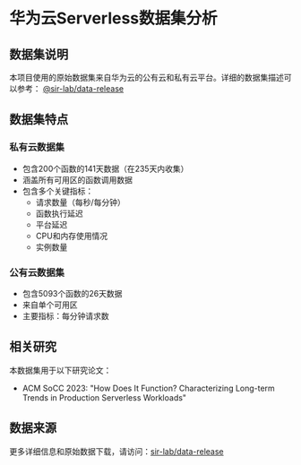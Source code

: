 # 华为云Serverless数据集分析

## 数据集说明

本项目使用的原始数据集来自华为云的公有云和私有云平台。详细的数据集描述可以参考：
[@sir-lab/data-release](https://github.com/sir-lab/data-release/blob/main/README_data_release_2023.md)

## 数据集特点

### 私有云数据集
- 包含200个函数的141天数据（在235天内收集）
- 涵盖所有可用区的函数调用数据
- 包含多个关键指标：
  - 请求数量（每秒/每分钟）
  - 函数执行延迟
  - 平台延迟
  - CPU和内存使用情况
  - 实例数量

### 公有云数据集
- 包含5093个函数的26天数据
- 来自单个可用区
- 主要指标：每分钟请求数

## 相关研究

本数据集用于以下研究论文：
- ACM SoCC 2023: "How Does It Function? Characterizing Long-term Trends in Production Serverless Workloads"

## 数据来源

更多详细信息和原始数据下载，请访问：[sir-lab/data-release](https://github.com/sir-lab/data-release/blob/main/README_data_release_2023.md)
<!--
**dmwyd/dmwyd** is a ✨ _special_ ✨ repository because its `README.md` (this file) appears on your GitHub profile.

Here are some ideas to get you started:

- 🔭 I’m currently working on ...
- 🌱 I’m currently learning ...
- 👯 I’m looking to collaborate on ...
- 🤔 I’m looking for help with ...
- 💬 Ask me about ...
- 📫 How to reach me: ...
- 😄 Pronouns: ...
- ⚡ Fun fact: ...
-->

